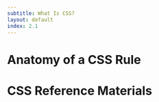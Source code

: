 ```yaml
---
subtitle: What Is CSS?
layout: default
index: 2.1
---
```


# Anatomy of a CSS Rule

# CSS Reference Materials
